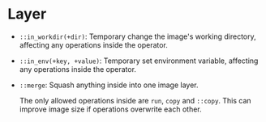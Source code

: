 # Layer

- <a name="in_workdir"></a>`::in_workdir(+dir)`: Temporary change the image's working directory, affecting any operations inside the operator.

- <a name="in_env"></a>`::in_env(+key, +value)`: Temporary set environment variable, affecting any operations inside the operator.

- <a name="merge"></a>`::merge`: Squash anything inside into one image layer.

  The only allowed operations inside are `run`, `copy` and `::copy`. This can improve image size if operations overwrite each other.
